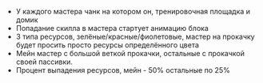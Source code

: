 - У каждого мастера чанк на котором он, тренировочная площадка и домик
- Попадание скилла в мастера стартует анимацию блока
- 3 типа ресурсов, зелёные/красные/фиолетовые, мастер на прокачку будет просить просто ресурсы определённого цвета
- Мейн мастер с большой веткой прокачки, остальные с прокачкой своей пассивки.
- Процент выпадения ресурсов, мейн - 50% остальные по 25%